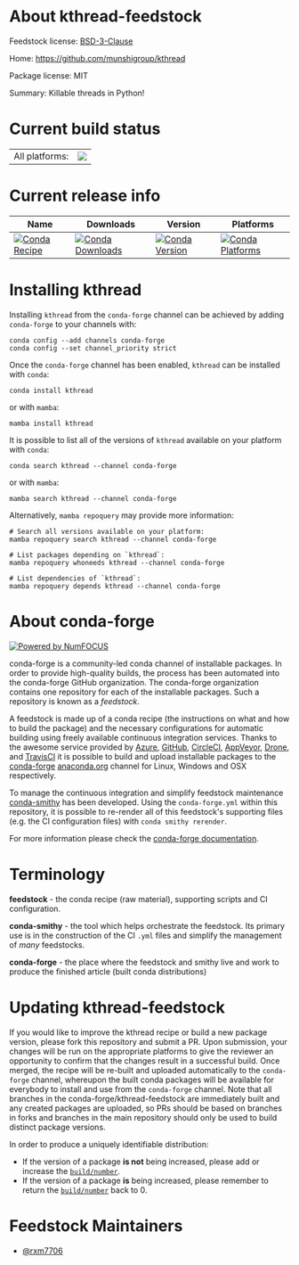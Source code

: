 About kthread-feedstock
=======================

Feedstock license: [BSD-3-Clause](https://github.com/conda-forge/kthread-feedstock/blob/main/LICENSE.txt)

Home: https://github.com/munshigroup/kthread

Package license: MIT

Summary: Killable threads in Python!

Current build status
====================


<table><tr><td>All platforms:</td>
    <td>
      <a href="https://dev.azure.com/conda-forge/feedstock-builds/_build/latest?definitionId=21513&branchName=main">
        <img src="https://dev.azure.com/conda-forge/feedstock-builds/_apis/build/status/kthread-feedstock?branchName=main">
      </a>
    </td>
  </tr>
</table>

Current release info
====================

| Name | Downloads | Version | Platforms |
| --- | --- | --- | --- |
| [![Conda Recipe](https://img.shields.io/badge/recipe-kthread-green.svg)](https://anaconda.org/conda-forge/kthread) | [![Conda Downloads](https://img.shields.io/conda/dn/conda-forge/kthread.svg)](https://anaconda.org/conda-forge/kthread) | [![Conda Version](https://img.shields.io/conda/vn/conda-forge/kthread.svg)](https://anaconda.org/conda-forge/kthread) | [![Conda Platforms](https://img.shields.io/conda/pn/conda-forge/kthread.svg)](https://anaconda.org/conda-forge/kthread) |

Installing kthread
==================

Installing `kthread` from the `conda-forge` channel can be achieved by adding `conda-forge` to your channels with:

```
conda config --add channels conda-forge
conda config --set channel_priority strict
```

Once the `conda-forge` channel has been enabled, `kthread` can be installed with `conda`:

```
conda install kthread
```

or with `mamba`:

```
mamba install kthread
```

It is possible to list all of the versions of `kthread` available on your platform with `conda`:

```
conda search kthread --channel conda-forge
```

or with `mamba`:

```
mamba search kthread --channel conda-forge
```

Alternatively, `mamba repoquery` may provide more information:

```
# Search all versions available on your platform:
mamba repoquery search kthread --channel conda-forge

# List packages depending on `kthread`:
mamba repoquery whoneeds kthread --channel conda-forge

# List dependencies of `kthread`:
mamba repoquery depends kthread --channel conda-forge
```


About conda-forge
=================

[![Powered by
NumFOCUS](https://img.shields.io/badge/powered%20by-NumFOCUS-orange.svg?style=flat&colorA=E1523D&colorB=007D8A)](https://numfocus.org)

conda-forge is a community-led conda channel of installable packages.
In order to provide high-quality builds, the process has been automated into the
conda-forge GitHub organization. The conda-forge organization contains one repository
for each of the installable packages. Such a repository is known as a *feedstock*.

A feedstock is made up of a conda recipe (the instructions on what and how to build
the package) and the necessary configurations for automatic building using freely
available continuous integration services. Thanks to the awesome service provided by
[Azure](https://azure.microsoft.com/en-us/services/devops/), [GitHub](https://github.com/),
[CircleCI](https://circleci.com/), [AppVeyor](https://www.appveyor.com/),
[Drone](https://cloud.drone.io/welcome), and [TravisCI](https://travis-ci.com/)
it is possible to build and upload installable packages to the
[conda-forge](https://anaconda.org/conda-forge) [anaconda.org](https://anaconda.org/)
channel for Linux, Windows and OSX respectively.

To manage the continuous integration and simplify feedstock maintenance
[conda-smithy](https://github.com/conda-forge/conda-smithy) has been developed.
Using the ``conda-forge.yml`` within this repository, it is possible to re-render all of
this feedstock's supporting files (e.g. the CI configuration files) with ``conda smithy rerender``.

For more information please check the [conda-forge documentation](https://conda-forge.org/docs/).

Terminology
===========

**feedstock** - the conda recipe (raw material), supporting scripts and CI configuration.

**conda-smithy** - the tool which helps orchestrate the feedstock.
                   Its primary use is in the construction of the CI ``.yml`` files
                   and simplify the management of *many* feedstocks.

**conda-forge** - the place where the feedstock and smithy live and work to
                  produce the finished article (built conda distributions)


Updating kthread-feedstock
==========================

If you would like to improve the kthread recipe or build a new
package version, please fork this repository and submit a PR. Upon submission,
your changes will be run on the appropriate platforms to give the reviewer an
opportunity to confirm that the changes result in a successful build. Once
merged, the recipe will be re-built and uploaded automatically to the
`conda-forge` channel, whereupon the built conda packages will be available for
everybody to install and use from the `conda-forge` channel.
Note that all branches in the conda-forge/kthread-feedstock are
immediately built and any created packages are uploaded, so PRs should be based
on branches in forks and branches in the main repository should only be used to
build distinct package versions.

In order to produce a uniquely identifiable distribution:
 * If the version of a package **is not** being increased, please add or increase
   the [``build/number``](https://docs.conda.io/projects/conda-build/en/latest/resources/define-metadata.html#build-number-and-string).
 * If the version of a package **is** being increased, please remember to return
   the [``build/number``](https://docs.conda.io/projects/conda-build/en/latest/resources/define-metadata.html#build-number-and-string)
   back to 0.

Feedstock Maintainers
=====================

* [@rxm7706](https://github.com/rxm7706/)

